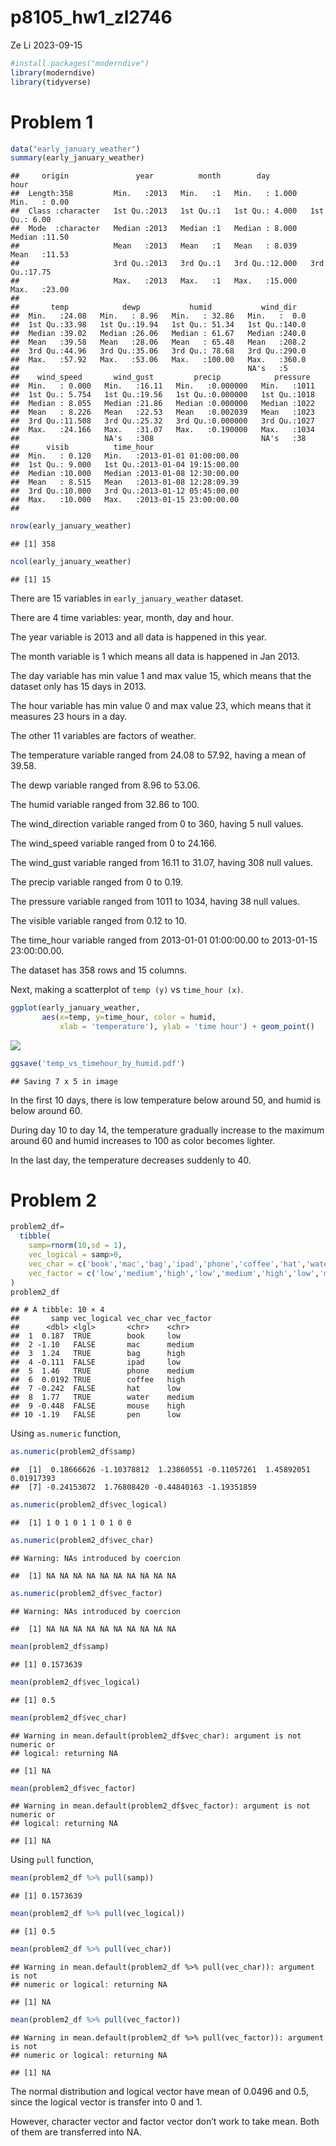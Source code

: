 p8105_hw1_zl2746
================
Ze Li
2023-09-15

``` r
#install.packages("moderndive")
library(moderndive)
library(tidyverse)
```

# Problem 1

``` r
data("early_january_weather")
summary(early_january_weather)
```

    ##     origin               year          month        day              hour      
    ##  Length:358         Min.   :2013   Min.   :1   Min.   : 1.000   Min.   : 0.00  
    ##  Class :character   1st Qu.:2013   1st Qu.:1   1st Qu.: 4.000   1st Qu.: 6.00  
    ##  Mode  :character   Median :2013   Median :1   Median : 8.000   Median :11.50  
    ##                     Mean   :2013   Mean   :1   Mean   : 8.039   Mean   :11.53  
    ##                     3rd Qu.:2013   3rd Qu.:1   3rd Qu.:12.000   3rd Qu.:17.75  
    ##                     Max.   :2013   Max.   :1   Max.   :15.000   Max.   :23.00  
    ##                                                                                
    ##       temp            dewp           humid           wind_dir    
    ##  Min.   :24.08   Min.   : 8.96   Min.   : 32.86   Min.   :  0.0  
    ##  1st Qu.:33.98   1st Qu.:19.94   1st Qu.: 51.34   1st Qu.:140.0  
    ##  Median :39.02   Median :26.06   Median : 61.67   Median :240.0  
    ##  Mean   :39.58   Mean   :28.06   Mean   : 65.48   Mean   :208.2  
    ##  3rd Qu.:44.96   3rd Qu.:35.06   3rd Qu.: 78.68   3rd Qu.:290.0  
    ##  Max.   :57.92   Max.   :53.06   Max.   :100.00   Max.   :360.0  
    ##                                                   NA's   :5      
    ##    wind_speed       wind_gust         precip            pressure   
    ##  Min.   : 0.000   Min.   :16.11   Min.   :0.000000   Min.   :1011  
    ##  1st Qu.: 5.754   1st Qu.:19.56   1st Qu.:0.000000   1st Qu.:1018  
    ##  Median : 8.055   Median :21.86   Median :0.000000   Median :1022  
    ##  Mean   : 8.226   Mean   :22.53   Mean   :0.002039   Mean   :1023  
    ##  3rd Qu.:11.508   3rd Qu.:25.32   3rd Qu.:0.000000   3rd Qu.:1027  
    ##  Max.   :24.166   Max.   :31.07   Max.   :0.190000   Max.   :1034  
    ##                   NA's   :308                        NA's   :38    
    ##      visib          time_hour                     
    ##  Min.   : 0.120   Min.   :2013-01-01 01:00:00.00  
    ##  1st Qu.: 9.000   1st Qu.:2013-01-04 19:15:00.00  
    ##  Median :10.000   Median :2013-01-08 12:30:00.00  
    ##  Mean   : 8.515   Mean   :2013-01-08 12:28:09.39  
    ##  3rd Qu.:10.000   3rd Qu.:2013-01-12 05:45:00.00  
    ##  Max.   :10.000   Max.   :2013-01-15 23:00:00.00  
    ## 

``` r
nrow(early_january_weather)
```

    ## [1] 358

``` r
ncol(early_january_weather)
```

    ## [1] 15

There are 15 variables in `early_january_weather` dataset.

There are 4 time variables: year, month, day and hour.

The year variable is 2013 and all data is happened in this year.

The month variable is 1 which means all data is happened in Jan 2013.

The day variable has min value 1 and max value 15, which means that the
dataset only has 15 days in 2013.

The hour variable has min value 0 and max value 23, which means that it
measures 23 hours in a day.

The other 11 variables are factors of weather.

The temperature variable ranged from 24.08 to 57.92, having a mean of
39.58.

The dewp variable ranged from 8.96 to 53.06.

The humid variable ranged from 32.86 to 100.

The wind_direction variable ranged from 0 to 360, having 5 null values.

The wind_speed variable ranged from 0 to 24.166.

The wind_gust variable ranged from 16.11 to 31.07, having 308 null
values.

The precip variable ranged from 0 to 0.19.

The pressure variable ranged from 1011 to 1034, having 38 null values.

The visible variable ranged from 0.12 to 10.

The time_hour variable ranged from 2013-01-01 01:00:00.00 to 2013-01-15
23:00:00.00.

The dataset has 358 rows and 15 columns.

Next, making a scatterplot of `temp (y)` vs `time_hour (x)`.

``` r
ggplot(early_january_weather, 
       aes(x=temp, y=time_hour, color = humid,
           xlab = 'temperature'), ylab = 'time hour') + geom_point()
```

![](p8105_hw1_zl2746_files/figure-gfm/scatterplot-1.png)<!-- -->

``` r
ggsave('temp_vs_timehour_by_humid.pdf')
```

    ## Saving 7 x 5 in image

In the first 10 days, there is low temperature below around 50, and
humid is below around 60.

During day 10 to day 14, the temperature gradually increase to the
maximum around 60 and humid increases to 100 as color becomes lighter.

In the last day, the temperature decreases suddenly to 40.

# Problem 2

``` r
problem2_df=
  tibble(
    samp=rnorm(10,sd = 1),
    vec_logical = samp>0,
    vec_char = c('book','mac','bag','ipad','phone','coffee','hat','water','mouse','pen'),
    vec_factor = c('low','medium','high','low','medium','high','low','medium','high','low')
)    
problem2_df
```

    ## # A tibble: 10 × 4
    ##       samp vec_logical vec_char vec_factor
    ##      <dbl> <lgl>       <chr>    <chr>     
    ##  1  0.187  TRUE        book     low       
    ##  2 -1.10   FALSE       mac      medium    
    ##  3  1.24   TRUE        bag      high      
    ##  4 -0.111  FALSE       ipad     low       
    ##  5  1.46   TRUE        phone    medium    
    ##  6  0.0192 TRUE        coffee   high      
    ##  7 -0.242  FALSE       hat      low       
    ##  8  1.77   TRUE        water    medium    
    ##  9 -0.448  FALSE       mouse    high      
    ## 10 -1.19   FALSE       pen      low

Using `as.numeric` function,

``` r
as.numeric(problem2_df$samp)
```

    ##  [1]  0.18666626 -1.10378812  1.23860551 -0.11057261  1.45892051  0.01917393
    ##  [7] -0.24153072  1.76808420 -0.44840163 -1.19351859

``` r
as.numeric(problem2_df$vec_logical)
```

    ##  [1] 1 0 1 0 1 1 0 1 0 0

``` r
as.numeric(problem2_df$vec_char)
```

    ## Warning: NAs introduced by coercion

    ##  [1] NA NA NA NA NA NA NA NA NA NA

``` r
as.numeric(problem2_df$vec_factor)
```

    ## Warning: NAs introduced by coercion

    ##  [1] NA NA NA NA NA NA NA NA NA NA

``` r
mean(problem2_df$samp)
```

    ## [1] 0.1573639

``` r
mean(problem2_df$vec_logical)
```

    ## [1] 0.5

``` r
mean(problem2_df$vec_char)
```

    ## Warning in mean.default(problem2_df$vec_char): argument is not numeric or
    ## logical: returning NA

    ## [1] NA

``` r
mean(problem2_df$vec_factor)
```

    ## Warning in mean.default(problem2_df$vec_factor): argument is not numeric or
    ## logical: returning NA

    ## [1] NA

Using `pull` function,

``` r
mean(problem2_df %>% pull(samp))
```

    ## [1] 0.1573639

``` r
mean(problem2_df %>% pull(vec_logical))
```

    ## [1] 0.5

``` r
mean(problem2_df %>% pull(vec_char))
```

    ## Warning in mean.default(problem2_df %>% pull(vec_char)): argument is not
    ## numeric or logical: returning NA

    ## [1] NA

``` r
mean(problem2_df %>% pull(vec_factor))
```

    ## Warning in mean.default(problem2_df %>% pull(vec_factor)): argument is not
    ## numeric or logical: returning NA

    ## [1] NA

The normal distribution and logical vector have mean of 0.0496 and 0.5,
since the logical vector is transfer into 0 and 1.

However, character vector and factor vector don’t work to take mean.
Both of them are transferred into NA.
